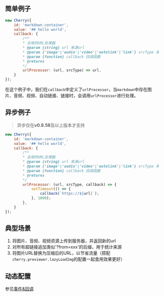 ## 简单例子

```javascript
new Cherry({
    id: 'markdown-container', 
    value: '## hello world', 
    callback: {
        /**
        * 全局的URL处理器
        * @param {string} url 来源url
        * @param {'image'|'audio'|'video'|'autolink'|'link'} srcType 来源类型
        * @param {function} callback 回调函数
        * @returns
        */
        urlProcessor: (url, srcType) => url,
    }
});
```

在这个例子中，我们在`callback`中定义了`urlProcessor`，当`markdown`中存在图片、音频、视频、自动链接、链接时，会调用`urlProcessor`进行处理。

## 异步例子
> 异步仅在**v0.8.58**及以上版本才支持

```javascript
new Cherry({
    id: 'markdown-container', 
    value: '## hello world', 
    callback: {
        /**
        * 全局的URL处理器
        * @param {string} url 来源url
        * @param {'image'|'audio'|'video'|'autolink'|'link'} srcType 来源类型
        * @param {function} callback 回调函数
        * @returns
        */
        urlProcessor: (url, srcType, callback) => {
            setTimeout(() => {
                callback(`https://${url}`);
            }, 1000);
        },
    }
});
```

## 典型场景

1. 将图片、音频、视频资源上传到服务器，并返回新的url
2. 对所有超链接追加类似'?from=xxx'的后缀，用于统计来源
3. 将图片URL替换为压缩后的URL，以节省流量（搭配`cherry.previewer.lazyLoadImg`的配置一起食用效果更好）

## 动态配置

参见[事件&回调](https://github.com/Tencent/cherry-markdown/wiki/%E4%BA%8B%E4%BB%B6%26%E5%9B%9E%E8%B0%83#urlprocessor-%E8%A7%A3%E6%9E%90url)